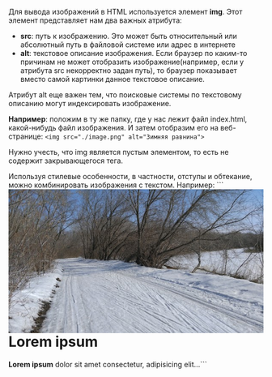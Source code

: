 Для вывода изображений в HTML используется элемент **img**. Этот элемент представляет нам два важных атрибута:
- **src**: путь к изображению. Это может быть относительный или абсолютный путь в файловой системе или адрес в интернете
- **alt**: текстовое описание изображения. Если браузер по каким-то причинам не может отобразить изображение(например, если у атрибута src некорректно задан путь), то браузер показывает вместо самой картинки данное текстовое описание.

Атрибут alt еще важен тем, что поисковые системы по текстовому описанию могут индексировать изображение.

**Например**: положим в ту же папку, где у нас лежит файл index.html, какой-нибудь файл изображения. И затем отобразим его на веб-странице: ```<img src="./image.png" alt="Зимняя равнина">```

Нужно учесть, что img является пустым элементом, то есть не содержит закрывающегося тега.

Используя стилевые особенности, в частности, отступы и обтекание, можно комбинировать изображения с текстом. Например: ```<img src="./image.png" alt="Зимняя равнина" style="float: left; margin-right: 10px;" />
<h1>Lorem ipsum</h1>
<b>Lorem ipsum</b> dolor sit amet consectetur, adipisicing elit...```

